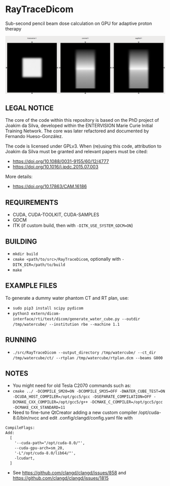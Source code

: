 # RayTraceDicom
Sub-second pencil beam dose calculation on GPU for adaptive proton therapy

![](doc/watercube.png)

LEGAL NOTICE
------------
The core of the code within this repository is based on the PhD project of Joakim da Silva, developed within the ENTERVISION Marie Curie Initial Training Network.
The core was later refactored and documented by Fernando Hueso-González.

The code is licensed under GPLv3. When (re)using this code, attribution to Joakim da Silva must be granted and relevant papers must be cited:
- https://doi.org/10.1088/0031-9155/60/12/4777
- https://doi.org/10.1016/j.jpdc.2015.07.003

More details:
- https://doi.org/10.17863/CAM.16186

REQUIREMENTS
------------
- CUDA, CUDA-TOOLKIT, CUDA-SAMPLES
- GDCM
- ITK (if custom build, then with `-DITK_USE_SYSTEM_GDCM=ON`)

BUILDING
--------
- `mkdir build`
- `cmake <path/to/src>/RayTraceDicom`, optionally with `-DITK_DIR=/path/to/build`
- `make`

EXAMPLE FILES
-------------
To generate a dummy water phantom CT and RT plan, use:
- `sudo pip3 install scipy pydicom`
- `python3 extern/dicom-interface/rti/test/dicom/generate_water_cube.py --outdir /tmp/watercube/ --institution rbe --machine 1.1`

RUNNING
-------
- `./src/RayTraceDicom --output_directory /tmp/watercube/ --ct_dir /tmp/watercube/ct/ --rtplan /tmp/watercube/rtplan.dcm --beams G000`

NOTES
-----
- You might need for old Tesla C2070 commands such as:
- `cmake ../ -DCOMPILE_SM20=ON -DCOMPILE_SM35=OFF -DWATER_CUBE_TEST=ON -DCUDA_HOST_COMPILER=/opt/gcc5/gcc -DSEPARATE_COMPILATION=OFF -DCMAKE_CXX_COMPILER=/opt/gcc5/g++ -DCMAKE_C_COMPILER=/opt/gcc5/gcc -DCMAKE_CXX_STANDARD=11`
- Need to fine-tune QtCreator adding a new custom compiler /opt/cuda-8.0/bin/nvcc and edit .config/clangd/config.yaml file with
```
CompileFlags:
Add:
  [
    '--cuda-path="/opt/cuda-8.0/"',
    --cuda-gpu-arch=sm_20,
    '-L"/opt/cuda-8.0/lib64/"',
    -lcudart,
  ]
```
- See https://github.com/clangd/clangd/issues/858 and https://github.com/clangd/clangd/issues/1815
